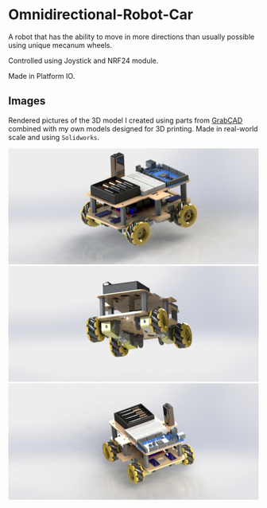 # Omnidirectional-Robot-Car
A robot that has the ability to move in more directions than usually possible using unique mecanum wheels.

Controlled using Joystick and NRF24 module.

Made in Platform IO.

## Images
Rendered pictures of the 3D model I created using parts from [GrabCAD](https://grabcad.com/library) combined with my own models designed for 3D printing. Made in real-world scale and using `Solidworks`.

![Pic1](./Pics/Pic1.JPG)
![Pic2](./Pics/Pic2.JPG)
![Pic3](./Pics/Pic3.JPG)
